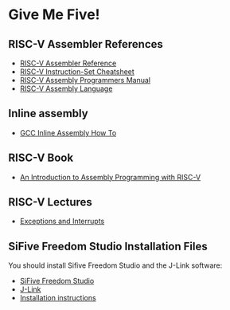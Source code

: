 # Give Me Five!

## RISC-V Assembler References

- [RISC-V Assembler Reference](https://website-name.com](https://michaeljclark.github.io/asm.html)https://michaeljclark.github.io/asm.html)  
- [RISC-V Instruction-Set Cheatsheet](https://itnext.io/risc-v-instruction-set-cheatsheet-70961b4bbe8)  
- [RISC-V Assembly Programmers Manual](https://github.com/riscv-non-isa/riscv-asm-manual/blob/master/riscv-asm.md)  
- [RISC-V Assembly Language](https://web.eecs.utk.edu/~smarz1/courses/ece356/notes/assembly/)

## Inline assembly

- [GCC Inline Assembly How To](https://www.ibiblio.org/gferg/ldp/GCC-Inline-Assembly-HOWTO.html)

## RISC-V Book
- [An Introduction to Assembly Programming with RISC-V](https://riscv-programming.org/book/riscv-book.html)

## RISC-V Lectures

- [Exceptions and Interrupts](https://andrewt0301.github.io/hse-acos-course/part1ca/11_Exceptions/lecture.html)

## SiFive Freedom Studio Installation Files

You should install Sifive Freedom Studio and the J-Link software:  

- [SiFive Freedom Studio](https://unilj-my.sharepoint.com/:f:/g/personal/bulic_fri1_uni-lj_si/Epy-EtAoxldOrquUyyTyBAgB6Ai1G9XNwhcbziRiY5xjEw?e=Xuenld)
- [J-Link](https://www.segger.com/downloads/jlink/)
- [Installation instructions](https://static.dev.sifive.com/dev-tools/FreedomStudio/2019.08/freedom-studio-manual-4.7.2-2019-08-1.pdf)





